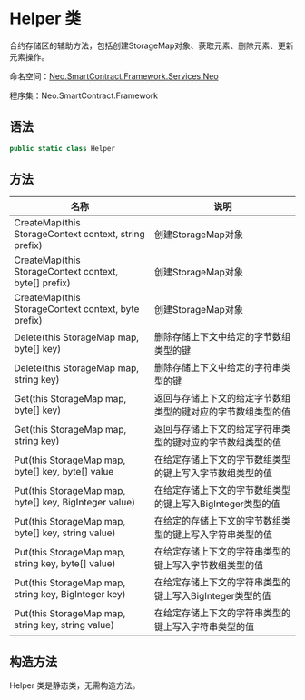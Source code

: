 # Helper 类

合约存储区的辅助方法，包括创建StorageMap对象、获取元素、删除元素、更新元素操作。

命名空间：[Neo.SmartContract.Framework.Services.Neo](../neo.md)

程序集：Neo.SmartContract.Framework

## 语法

```c#
public static class Helper
```

## 方法

| 名称                                                   | 说明                                                         |
| ------------------------------------------------------ | ------------------------------------------------------------ |
| CreateMap(this StorageContext context, string prefix)  | 创建StorageMap对象                                           |
| CreateMap(this StorageContext context, byte[] prefix)  | 创建StorageMap对象                                           |
| CreateMap(this StorageContext context, byte prefix)    | 创建StorageMap对象                                           |
| Delete(this StorageMap map, byte[] key)                | 删除存储上下文中给定的字节数组类型的键                       |
| Delete(this StorageMap map, string key)                | 删除存储上下文中给定的字符串类型的键                         |
| Get(this StorageMap map, byte[] key)                   | 返回与存储上下文的给定字节数组类型的键对应的字节数组类型的值 |
| Get(this StorageMap map, string key)                   | 返回与存储上下文的给定字符串类型的键对应的字节数组类型的值   |
| Put(this StorageMap map, byte[] key, byte[] value      | 在给定存储上下文的字节数组类型的键上写入字节数组类型的值     |
| Put(this StorageMap map, byte[] key, BigInteger value) | 在给定存储上下文的字节数组类型的键上写入BigInteger类型的值   |
| Put(this StorageMap map, byte[] key, string value)     | 在给定的存储上下文的字节数组类型的键上写入字符串类型的值     |
| Put(this StorageMap map, string key, byte[] value)     | 在给定存储上下文的字符串类型的键上写入字节数组类型的值       |
| Put(this StorageMap map, string key, BigInteger key)   | 在给定存储上下文的字符串类型的键上写入BigInteger类型的值     |
| Put(this StorageMap map, string key, string value)     | 在给定存储上下文的字符串类型的键上写入字符串类型的值         |

## 构造方法

Helper 类是静态类，无需构造方法。